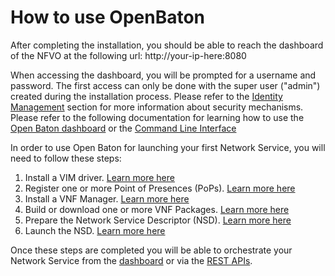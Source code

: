 # How to use OpenBaton

After completing the installation, you should be able to reach the dashboard of the NFVO at the following url: http://your-ip-here:8080

When accessing the dashboard, you will be prompted for a username and password. The first access can only be done with the super user ("admin") created during the installation process. Please refer to the [Identity Management][security] section for more information about security mechanisms. 
Please refer to the following documentation for learning how to use the [Open Baton dashboard][dashboard] or the [Command Line Interface][cli]

In order to use Open Baton for launching your first Network Service, you will need to follow these steps:

1. Install a VIM driver. [Learn more here][vim-driver]
2. Register one or more Point of Presences (PoPs). [Learn more here][vim-registration]
3. Install a VNF Manager. [Learn more here][vnfm-intro]
4. Build or download one or more VNF Packages. [Learn more here][vnf-pacakge]
5. Prepare the Network Service Descriptor (NSD). [Learn more here][ns-descriptor]
6. Launch the NSD. [Learn more here][dashboard]

Once these steps are completed you will be able to orchestrate your Network Service from the [dashboard][dashboard] or via the [REST APIs][rest-api]. 

[cli]: nfvo-how-to-use-cli
[dashboard]: nfvo-how-to-use-gui
[generic]: vnfm-generic
[juju]: vnfm-juju
[ns-descriptor]: ns-descriptor
[vim-driver]: vim-driver
[vim-registration]: vim-instance
[vnfm-intro]: vnfm-intro
[vnf-pacakge]: vnf-package
[rest-api]: http://get.openbaton.org/api/ApiDoc.pdf
[security]: security


<!---
Script for open external links in a new tab
-->
<script type="text/javascript" charset="utf-8">
      // Creating custom :external selector
      $.expr[':'].external = function(obj){
          return !obj.href.match(/^mailto\:/)
                  && (obj.hostname != location.hostname);
      };
      $(function(){
        $('a:external').addClass('external');
        $(".external").attr('target','_blank');
      })
</script>
